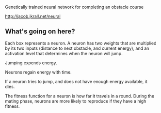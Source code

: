 Genetically trained neural network for completing an obstacle course

http://jacob.jkrall.net/neural

What's going on here?
---------------------

Each box represents a neuron. A neuron has two weights that are multiplied by its two inputs (distance to next obstacle, and current energy), and an activation level that determines when the neuron will jump.

Jumping expends energy.

Neurons regain energy with time.

If a neuron tries to jump, and does not have enough energy available, it dies.

The fitness function for a neuron is how far it travels in a round. During the mating phase, neurons are more likely to reproduce if they have a high fitness.
